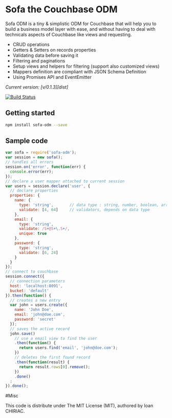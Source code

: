 # Sofa the Couchbase ODM

Sofa ODM is a tiny & simplistic ODM for Couchbase that will help you to build
a business model layer with ease, and without having to deal with technicals
aspects of Couchbase like views and requesting.

 * CRUD operations
 * Getters & Setters on records properties
 * Validating data before saving it
 * Filtering and paginations
 * Setup views and helpers for filtering (support also customized views)
 * Mappers definition are compliant with JSON Schema Definition
 * Using Promises API and EventEmitter

*Current version: [v/0.1.3][dist]*

[![Build Status](https://travis-ci.org/ichiriac/sofa-odm.svg)](https://travis-ci.org/ichiriac/sofa-odm)

## Getting started

```sh
npm install sofa-odm --save
```

## Sample code

```js
var sofa = require('sofa-odm');
var session = new sofa();
// handles all errors
session.on('error', function(err) {
  console.error(err);
});
// declare a user mapper attached to current session
var users = session.declare('user', {
  // declare properties
  properties: {
    name: {
      type: 'string',       // data type : string, number, boolean, array, object
      validate: [4, 64]     // validators, depends on data type
    },
    email: {
      type: 'string',
      validate: /S+@S+\.S+/,
      unique: true
    },
    password: {
      type: 'string',
      validate: [6, 24]
    }
  }
});
// connect to couchbase
session.connect({
  // connection parameters
  host: 'localhost:8091',
  bucket: 'default'
}).then(function() {
  // creates a new entry
  var john = users.create({
    name: 'John Doe',
    email: 'john@doe.com',
    password: 'secret'
  });
  // saves the active record
  john.save()
    // use a email view to find the user
    .then(function() {
      return users.find('email', 'john@doe.com');
    })
    // deletes the first found record
    .then(function(result) {
      return result.rows[0].remove();
    })
    .done()
  ;
}).done();
```

#Misc

This code is distribute under The MIT License (MIT), authored by Ioan CHIRIAC.

